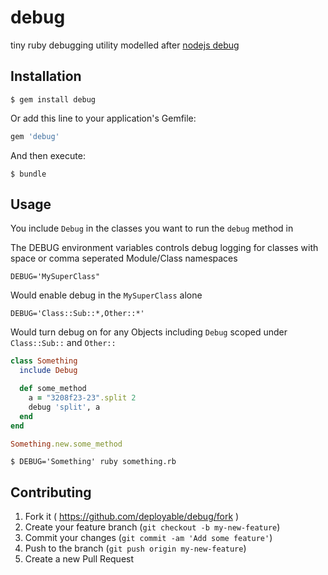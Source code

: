 # debug

tiny ruby debugging utility modelled after [nodejs debug](https://github.com/visionmedia/debug)

## Installation

    $ gem install debug

Or add this line to your application's Gemfile:

```ruby
gem 'debug'
```

And then execute:

    $ bundle

## Usage

You include `Debug` in the classes you want to run the 
`debug` method in

The DEBUG environment variables controls debug logging
for classes with space or comma seperated Module/Class namespaces

    DEBUG='MySuperClass"

Would enable debug in the `MySuperClass` alone

    DEBUG='Class::Sub::*,Other::*'

Would turn debug on for any Objects including `Debug` scoped under `Class::Sub::` and `Other::`

```ruby
class Something
  include Debug

  def some_method
    a = "3208f23-23".split 2
    debug 'split', a
  end
end

Something.new.some_method
```

    $ DEBUG='Something' ruby something.rb

## Contributing

1. Fork it ( https://github.com/deployable/debug/fork )
2. Create your feature branch (`git checkout -b my-new-feature`)
3. Commit your changes (`git commit -am 'Add some feature'`)
4. Push to the branch (`git push origin my-new-feature`)
5. Create a new Pull Request

